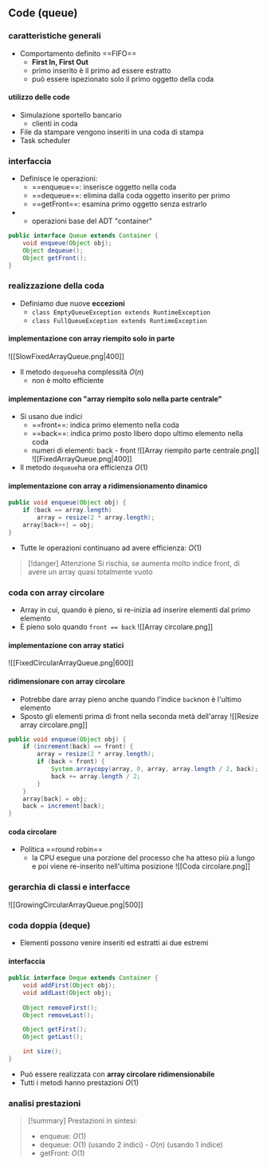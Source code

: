 ## Code (queue)
### caratteristiche generali
- Comportamento definito ==FIFO==
	- **First In, First Out**
	- primo inserito è il primo ad essere estratto
	- può essere ispezionato solo il primo oggetto della coda
#### utilizzo delle code
- Simulazione sportello bancario
	- clienti in coda
- File da stampare vengono inseriti in una coda di stampa
- Task scheduler
### interfaccia
- Definisce le operazioni:
	- ==enqueue==: inserisce oggetto nella coda
	- ==dequeue==: elimina dalla coda oggetto inserito per primo
	- ==getFront==:  esamina primo oggetto senza estrarlo
- + operazioni base del ADT "container"
```java
public interface Queue extends Container {
	void enqueue(Object obj);
	Object dequeue();
	Object getFront();
}
```
### realizzazione della coda
- Definiamo due nuove **eccezioni**
	- ```class EmptyQueueException extends RuntimeException```
	- ```class FullQueueException extends RuntimeException```
#### implementazione con array riempito solo in parte
![[SlowFixedArrayQueue.png|400]]
- Il metodo ```dequeue```ha complessità $O(n)$
	- non è molto efficiente
#### implementazione con "array riempito solo nella parte centrale"
- Si usano due indici
	- ==front==: indica primo elemento nella coda
	- ==back==: indica primo posto libero dopo ultimo elemento nella coda
	- numeri di elementi: back - front
![[Array riempito parte centrale.png]]
![[FixedArrayQueue.png|400]]
- Il metodo ```dequeue```ha ora efficienza $O(1)$

#### implementazione con array a ridimensionamento dinamico
```java
public void enqueue(Object obj) {
	if (back == array.length)
		array = resize(2 * array.length);
	array[back++] = obj;
}
```
- Tutte le operazioni continuano ad avere efficienza: $O(1)$
>[!danger] Attenzione
>Si rischia, se aumenta molto indice front, di avere un array quasi totalmente vuoto

### coda con array circolare
- Array in cui, quando è pieno, si re-inizia ad inserire elementi dal primo elemento
- È pieno solo quando ```front == back```
![[Array circolare.png]]
#### implementazione con array statici
![[FixedCircularArrayQueue.png|600]]

#### ridimensionare con array circolare
- Potrebbe dare array pieno anche quando l'indice ```back```non è l'ultimo elemento
- Sposto gli elementi prima di front nella seconda metà dell'array
![[Resize array circolare.png]]
```java
public void enqueue(Object obj) {
	if (increment(back) == front) {
		array = resize(2 * array.length);
		if (back < front) {
			System.arraycopy(array, 0, array, array.length / 2, back);
			back += array.length / 2;
		}
	}
	array[back] = obj;
	back = increment(back);
}
```

#### coda circolare
- Politica ==round robin==
	- la CPU esegue una porzione del processo che ha atteso più a lungo e poi viene re-inserito nell'ultima posizione
![[Coda circolare.png]]

### gerarchia di classi e interfacce
![[GrowingCircularArrayQueue.png|500]]

### coda doppia (deque)
- Elementi possono venire inseriti ed estratti ai due estremi
#### interfaccia
```java
public interface Deque extends Container { 
	void addFirst(Object obj);
	void addLast(Object obj);
	
	Object removeFirst();
	Object removeLast();

	Object getFirst();
	Object getLast();

	int size();
}
```
- Può essere realizzata con **array circolare ridimensionabile**
- Tutti i metodi hanno prestazioni $O(1)$
### analisi prestazioni

>[!summary] Prestazioni in sintesi:
>- enqueue: $O(1)$ 
>- dequeue: $O(1)$ (usando 2 indici) - $O(n)$ (usando 1 indice) 
>- getFront: $O(1)$ 

